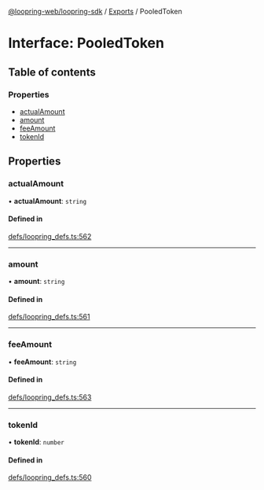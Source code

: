 [@loopring-web/loopring-sdk](../README.md) / [Exports](../modules.md) / PooledToken

# Interface: PooledToken

## Table of contents

### Properties

- [actualAmount](PooledToken.md#actualamount)
- [amount](PooledToken.md#amount)
- [feeAmount](PooledToken.md#feeamount)
- [tokenId](PooledToken.md#tokenid)

## Properties

### actualAmount

• **actualAmount**: `string`

#### Defined in

[defs/loopring_defs.ts:562](https://github.com/Loopring/loopring_sdk/blob/f91f904/src/defs/loopring_defs.ts#L562)

___

### amount

• **amount**: `string`

#### Defined in

[defs/loopring_defs.ts:561](https://github.com/Loopring/loopring_sdk/blob/f91f904/src/defs/loopring_defs.ts#L561)

___

### feeAmount

• **feeAmount**: `string`

#### Defined in

[defs/loopring_defs.ts:563](https://github.com/Loopring/loopring_sdk/blob/f91f904/src/defs/loopring_defs.ts#L563)

___

### tokenId

• **tokenId**: `number`

#### Defined in

[defs/loopring_defs.ts:560](https://github.com/Loopring/loopring_sdk/blob/f91f904/src/defs/loopring_defs.ts#L560)
